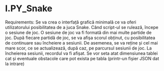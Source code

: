 # I.PY_Snake

Requirements:
    Se va crea o interfață grafică minimală ce va oferi utilizatorului posibilitatea de a juca
    Snake. Când script-ul se rulează, începe o sesiune de joc. O sesiune de joc va fi
    formată din mai multe partide de joc.
    După fiecare partidă de joc, se va afișa scorul obținut, cu posibilitatea de continuare sau
    încheiere a sesiunii.
    De asemenea, se va reține și cel mai mare scor, ce se actualizează, după caz, pe
    parcursul sesiunii de joc. La încheierea sesiunii, recordul va fi afișat.
    Se vor seta atat dimensiunea tablei cat și eventuale obstacole care pot exista pe tabla
    (printr-un fișier JSON dat la intrare)
